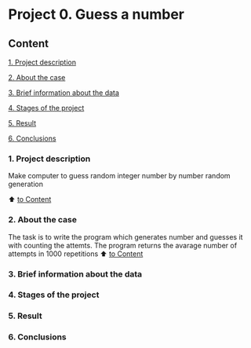 # Project 0. Guess a number

## Content
[1. Project description](https://github.com/altergifted/alter_reality/tree/main/project_0/README.md#Project_description)

[2. About the case](https://github.com/altergifted/alter_reality/tree/main/project_0/README.md#About-the-case)

[3. Brief information about the data](https://github.com/altergifted/alter_reality/tree/main/project_0/README.md#About_the_data)

[4. Stages of the project](https://github.com/altergifted/alter_reality/tree/main/project_0/README.md#Stages)

[5. Result](https://github.com/altergifted/alter_reality/tree/main/project_0/README.md#Result)

[6. Conclusions](https://github.com/altergifted/alter_reality/tree/main/project_0/README.md#Conclusions)

### 1. Project description
Make computer to guess random integer number by number random generation

:arrow_up: [to Content](https://github.com/altergifted/alter_reality/tree/main/project_0/README.md#Content)

### 2. About the case
The task is to write the program which generates number and guesses it with counting the attemts. The program returns the avarage number of attempts in 1000 repetitions
:arrow_up: [to Content](https://github.com/altergifted/alter_reality/tree/main/project_0/README.md#Content)

### 3. Brief information about the data

### 4. Stages of the project

### 5. Result

### 6. Conclusions
